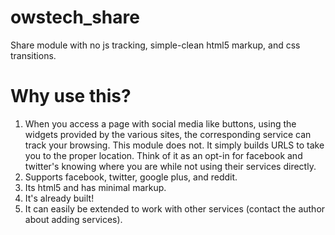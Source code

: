 owstech_share
=============

Share module with no js tracking, simple-clean html5 markup, and css transitions.

Why use this?
=============
1. When you access a page with social media like buttons, using the widgets provided by the various sites, the corresponding service can track your browsing.
This module does not. It simply builds URLS to take you to the proper location.
Think of it as an opt-in for facebook and twitter's knowing where you are while not using their services directly.
2. Supports facebook, twitter, google plus, and reddit.
3. Its html5 and has minimal markup.
4. It's already built!
5. It can easily be extended to work with other services (contact the author about adding services).
